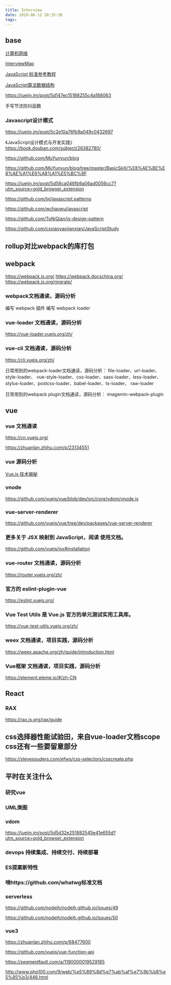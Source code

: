 ```yaml
---
title: Interview
date: 2019-06-12 20:35:38
tags:
---
```


## base

[计算机网络](https://github.com/CyC2018/CS-Notes/blob/master/notes/%E8%AE%A1%E7%AE%97%E6%9C%BA%E7%BD%91%E7%BB%9C%20-%20%E7%9B%AE%E5%BD%95.md)

[InterviewMap](https://yuchengkai.cn/docs/frontend/)

[JavaScript 标准参考教程](http://javascript.ruanyifeng.com/)

[JavaScript算法数据结构](https://github.com/trekhleb/javascript-algorithms/blob/master/README.zh-CN.md)

https://juejin.im/post/5d147ec15188255c4a188063

手写节流防抖函数

### Javascript设计模式

https://juejin.im/post/5c2e10a76fb9a049c0432697

《JavaScript设计模式与开发实践》
https://book.douban.com/subject/26382780/

https://github.com/MuYunyun/blog

https://github.com/MuYunyun/blog/tree/master/BasicSkill/%E8%AE%BE%E8%AE%A1%E6%A8%A1%E5%BC%8F

https://juejin.im/post/5d58ca046fb9a06ad0056cc7?utm_source=gold_browser_extension

https://github.com/lxj/javascript.patterns

https://github.com/wchaowu/javascript

https://github.com/ToNiQian/js-design-pattern

https://github.com/csxiaoyaojianxian/JavaScriptStudy

## rollup对比webpack的库打包

## webpack

https://webpack.js.org/
https://webpack.docschina.org/
https://webpack.js.org/migrate/

### webpack文档通读，源码分析

编写 webpack 插件
编写 webpack loader

### vue-loader 文档通读，源码分析
https://vue-loader.vuejs.org/zh/

### vue-cli 文档通读，源码分析
https://cli.vuejs.org/zh/

日常用到的webpack-loader文档通读，源码分析：
file-loader、url-loader、style-loader、
vue-style-loader、css-loader、sass-loader、less-loader、
stylus-loader、postcss-loader、babel-loader、ts-loader、
raw-loader

日常用到的webpack plugin文档通读，源码分析：
imagemin-webpack-plugin

## vue

### vue 文档通读
https://cn.vuejs.org/

https://zhuanlan.zhihu.com/p/23134551

### vue 源码分析
[Vue.js 技术揭秘](https://ustbhuangyi.github.io/vue-analysis/)


### vnode
https://github.com/vuejs/vue/blob/dev/src/core/vdom/vnode.js

### vue-server-renderer
https://github.com/vuejs/vue/tree/dev/packages/vue-server-renderer

### 更多关于 JSX 映射到 JavaScript，阅读 使用文档。
https://github.com/vuejs/jsx#installation

### vue-router 文档通读，源码分析
https://router.vuejs.org/zh/

### 官方的 eslint-plugin-vue
https://eslint.vuejs.org/

### Vue Test Utils 是 Vue.js 官方的单元测试实用工具库。
https://vue-test-utils.vuejs.org/zh/

### weex 文档通读，项目实践，源码分析
https://weex.apache.org/zh/guide/introduction.html

### Vue框架 文档通读，项目实践，源码分析
https://element.eleme.io/#/zh-CN


## React

### RAX
https://rax.js.org/rax/guide

## css选择器性能试验田，来自vue-loader文档scope css还有一些要留意部分

https://stevesouders.com/efws/css-selectors/csscreate.php


## 平时在关注什么

### 研究vue

### UML类图

### vdom
https://juejin.im/post/5d5d32e251882545e41e655d?utm_source=gold_browser_extension

### devops 持续集成、持续交付、持续部署

### ES提案新特性

### 啃https://github.com/whatwg标准文档

### serverless

https://github.com/nodejh/nodejh.github.io/issues/49

https://github.com/nodejh/nodejh.github.io/issues/50

### vue3

https://zhuanlan.zhihu.com/p/68477600

https://github.com/vuejs/vue-function-api

https://segmentfault.com/a/1190000019529185

http://www.php100.com/9/web/%e5%89%8d%e7%ab%af%e7%9b%b8%e5%85%b3/446.html
